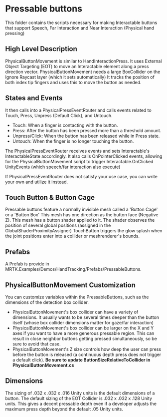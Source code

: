 # Pressable buttons

This folder contains the scripts necessary for making Interactable buttons that support Speech, Far Interaction and Near Interaction (Physical hand pressing)

## High Level Description

PhysicalButtonMovement is similar to HandInteractionPress.
It uses External Object Targeting (EOT) to move an Interactable element along a press direction vector.
PhysicalButtonMovement needs a large BoxCollider on the Ignore Raycast layer (which it sets automatically)
It tracks the position of both index tip fingers and uses this to move the button as needed.

## States and Events

It then calls into a PhysicalPressEventRouter and calls events related to Touch, Press, Unpress (Default Click), and Untouch.

* Touch: When a finger is contacting with the button.
* Press: After the button has been pressed more than a threshold amount.
* Unpress/Click: When the button has been released while in Press state.
* Untouch: When the finger is no longer touching the button.

The PhysicalPressEventRouter receives events and sets Interactable's InteractableState accordingly.
It also calls OnPointerClicked events, allowing for the PhysicalButtonMovement script to trigger Interactable.OnClicked UnityEvents (which speech/far interaction also execute)

If PhysicalPressEventRouter does not satisfy your use case, you can write your own and utilize it instead.

## Touch Button & Button Cage

Pressable buttons feature a normally invisible mesh called a 'Button Cage' or a 'Button Box'
This mesh has one direction as the button face (Negative Z).
This mesh has a button shader applied to it. The shader observes the position of several global positions (assigned in the GlobalShaderProximityAssigner)
TouchButton triggers the glow splash when the joint positions enter into a collider or meshrenderer's bounds.

## Prefabs

A Prefab is provide in MRTK.Examples/Demos/HandTracking/Prefabs/PressableButtons.

## PhysicalButtonMovement Customization

You can customize variables within the PressableButtons, such as the dimensions of the detection box collider.

- PhysicalButtonMovement's box collider can have a variety of dimensions. It usually wants to be several times deeper than the button itself (whose box collider dimensions matter for gaze/far interaction)
- PhysicalButtonMovement's box collider can be larger on the X and Y axes if you want to have a more generous pressable region. This can result in close neighbor buttons getting pressed simultaneously, so be sure to avoid that case.
- PhysicalButtonMovement's Z size controls how deep the user can press before the button is released (a continuous depth press does not trigger a default click). **Be sure to update ButtonSizeRelativeToCollider in PhysicalButtonMovement.cs**

## Dimensions

The sizing of .032 x .032 x .016 Unity units is the default dimensions of a button.
The default sizing of the EOT Collider is .032 x .032 x .128 Unity units. This gives a decent pressable depth even if a developer adjusts the maximum press depth beyond the default .05 Unity units.